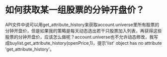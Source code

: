 # 如何获取某一组股票的分钟开盘价？

API文件中说可以用get_attribute_history来获取account.universe里所有股票的分钟开盘价，但是如果我的策略是每天动态选出若干只股票加入列表，再获得这些股票的分钟开盘价，应该怎么做呢？account.universe也不允许动态修改，我写成buylist.get_attribute_history(openPrice,1)，提示'list' object has no attribute 'get_attribute_history'。